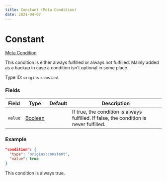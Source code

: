 ```yaml
---
title: Constant (Meta Condition)
date: 2021-04-07
---
```


# Constant

[Meta Condition](../meta_conditions.md)

This condition is either always fulfilled or always not fulfilled. Mainly added as a backup in case a condition isn't optional in some place.

Type ID: `origins:constant`

### Fields

Field  | Type | Default | Description
-------|------|---------|-------------
`value` | [Boolean](../data_types/boolean.md) | | If true, the condition is always fulfilled. If false, the condition is never fulfilled.

### Example

```json
"condition": {
  "type": "origins:constant",
  "value": true
}
```
This condition is always true.
